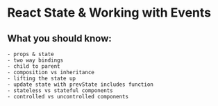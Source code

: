 # React State & Working with Events

## What you should know:
	- props & state
    - two way bindings
    - child to parent
    - composition vs inheritance
    - lifting the state up
	- update state with prevState includes function
	- stateless vs stateful components
	- controlled vs uncontrolled components